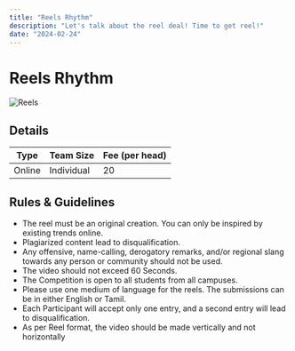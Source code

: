 ```yaml
---
title: "Reels Rhythm"
description: "‌Let's talk about the reel deal! Time to get reel!"
date: "2024-02-24"
---
```


# Reels Rhythm

<img src="/posters/2023/35.png" alt="Reels" class="w-full lg:w-96 mx-auto object-cover" />

## Details

| Type   | Team Size  | Fee (per head) |
| ------ | ---------- | -------------- |
| Online | Individual | 20             |

## Rules & Guidelines

-   The reel must be an original creation. You can only be inspired by existing trends online. 
-   Plagiarized content lead to disqualification.
-   Any offensive, name-calling, derogatory remarks, and/or regional slang towards any person or community should not be used.
-   The video should not exceed 60 Seconds.
-   The Competition is open to all students from all campuses.
-   Please use one medium of language for the reels. The submissions can be in either English or Tamil.
-   Each Participant will accept only one entry, and a second entry will lead to disqualification.
-   As per Reel format, the video should be made vertically and not horizontally

